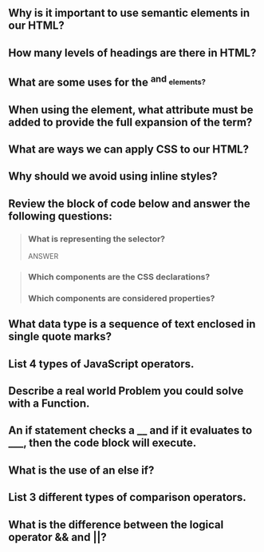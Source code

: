 ## Why is it important to use semantic elements in our HTML?

## How many levels of headings are there in HTML?

## What are some uses for the <sup> and <sub> elements?

## When using the <abbr> element, what attribute must be added to provide the full expansion of the term?
  
## What are ways we can apply CSS to our HTML?
## Why should we avoid using inline styles?
## Review the block of code below and answer the following questions:
> ### What is representing the selector?
  >ANSWER
  
> ### Which components are the CSS declarations?
> ### Which components are considered properties?
  
## What data type is a sequence of text enclosed in single quote marks?

## List 4 types of JavaScript operators.

## Describe a real world Problem you could solve with a Function.

## An if statement checks a __ and if it evaluates to ___, then the code block will execute.

## What is the use of an else if?

## List 3 different types of comparison operators.

## What is the difference between the logical operator && and ||?
